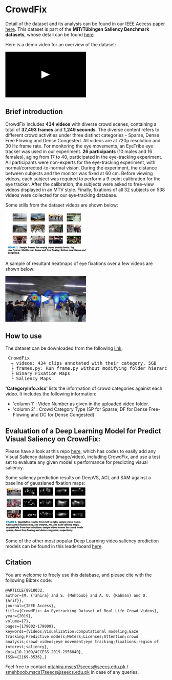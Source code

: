 CrowdFix
=========

Detail of the dataset and its analysis can be found in our IEEE Access paper [here](https://ieeexplore.ieee.org/document/8918032). This dataset is part of the **MIT/Tübingen Saliency Benchmark datasets**, whose detail can be found [here](https://saliency.tuebingen.ai/datasets.html)

Here is a demo video for an overview of the dataset:

<a href="/figs/demo.mp4" title="Eyetracking Demo"><img src="/figs/cover_demo.png" alt="Eyetracking Demo" width=50% height=50%/></a>

## Brief introduction
CrowdFix includes **434 videos** with diverse crowd scenes, containing a total of **37,493 frames** and **1,249 seconds**. The diverse content refers to different crowd activities under three distinct categories - Sparse, Dense Free Flowing and Dense Congested. All videos are at 720p resolution and 30 Hz frame rate. For monitoring the eye movements, an EyeTribe eye tracker  was used in our experiment. **26 participants** (10 males and 16 females), aging from 17 to 40, participated in the eye-tracking experiment. All participants were non-experts for the eye-tracking experiment, with normal/corrected-to-normal vision. During the experiment, the distance between subjects and the monitor was fixed at 60 cm. Before viewing videos, each subject was required to perform a 9-point calibration for the eye tracker. After the calibration, the subjects were asked to free-view videos displayed in an MTV style. Finally,  fixations of all 32 subjects on 538 videos were collected for our eye-tracking database.

Some stills from the dataset videos are shown below: 

<img src = "figs/sample_frames.png" width=50% height=50%>

A sample of resultant heatmaps of eye fixations over a few videos are shown below: 

<a href="/figs/saliency_heatmaps.mp4" title="Sample Heatmaps"><img src="/figs/cover_heatmaps.png" alt="Sample Heatmaps" width=50% height=50%/></a>

## How to use 
The dataset can be downloaded from the following [link](https://drive.google.com/drive/folders/1_7wKveiebIe16opBnIOMrRJzxASo9o4L?usp=sharing).

<pre> CrowdFix
  ┬ videos: 434 clips annotated with their category, 5GB 
  ├ frames.py: Run frame.py without modifying folder hierarchy to generate the frames with the same name sequence as the corresponding ground truth binary fixation and saliency maps.
  ├ Binary Fixation Maps
  └ Saliency Maps
</pre> 

              
**'CategoryInfo.xlsx'** lists the information of crowd categories against each video. It includes the following information:
* 'column 1' : Video Number as given in the uploaded video folder.
* 'column 2' : Crowd Category Type (SP for Sparse, DF for Dense Free-Flowing and DC for Dense Congested)

<!-- ## For creating a test set, reading binary and fixation maps in python, and manipulating direcotries to use with any training code:
Please see this folder for [**demo code**](demo_code).
-->

## Evaluation of a Deep Learning Model for Predict Visual Saliency on CrowdFix:

Please have a look at this repo [here](https://github.com/MemoonaTahira/Visual-Saliency-Metrics-for-Evaluating-Deep-Learning-Model-performance), which has codes to easily add any Visual Saliency dataset (image/video), including CrowdFix, and use a test set to evaluate any given model's performance for predicting visual saliency.  


Some saliency prediction results on DeepVS, ACL and SAM against a baseline of gaussianed fixation maps:
<img src = "figs/saliency_model_results.png" width=50% height=50%>

Some of the other most popular Deep Learning video saliency prediction models can be found in this leaderboard [here](https://mmcheng.net/videosal/).

## Citation
You are welcome to freely use this database, and please cite with the following Bibtex code:

```
@ARTICLE{8918032,
author={M. {Tahira} and S. {Mehboob} and A. U. {Rahman} and O. {Arif}},
journal={IEEE Access},
title={CrowdFix: An Eyetracking Dataset of Real Life Crowd Videos},
year={2019},
volume={7},
pages={179002-179009},
keywords={Videos;Visualization;Computational modeling;Gaze tracking;Predictive models;Meters;Licenses;Attention;crowd analysis;crowd videos;eye movement;eye tracking;fixations;region of interest;saliency},
doi={10.1109/ACCESS.2019.2956840},
ISSN={2169-3536},}
```

Feel free to contact mtahira.mscs17seecs@seecs.edu.pk / smehboob.mscs17seecs@seecs.edu.pk in case of any queries.




